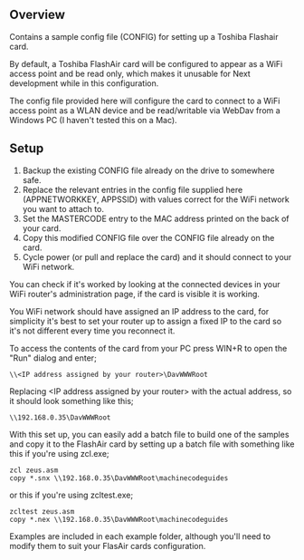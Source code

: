## Overview
Contains a sample config file (CONFIG) for setting up a Toshiba Flashair card.

By default, a Toshiba FlashAir card will be configured to appear as a WiFi access point and be read only, which makes it unusable for Next development while in this configuration.

The config file provided here will configure the card to connect to a WiFi access point as a WLAN device and be read/writable via WebDav from a Windows PC (I haven't tested this on a Mac).

## Setup
1. Backup the existing CONFIG file already on the drive to somewhere safe.
2. Replace the relevant entries in the config file supplied here (APPNETWORKKEY, APPSSID) with values correct for the WiFi network you want to attach to.
3. Set the MASTERCODE entry to the MAC address printed on the back of your card.
4. Copy this modified CONFIG file over the CONFIG file already on the card.
5. Cycle power (or pull and replace the card) and it should connect to your WiFi network.

You can check if it's worked by looking at the connected devices in your WiFi router's administration page, if the card is visible it is working.

You WiFi network should have assigned an IP address to the card, for simplicity it's best to set your router up to assign a fixed IP to the card so it's not different every time you reconnect it.

To access the contents of the card from your PC press WIN+R to open the "Run" dialog and enter;

```
\\<IP address assigned by your router>\DavWWWRoot
```

Replacing \<IP address assigned by your router\> with the actual address, so it should look something like this;

```
\\192.168.0.35\DavWWWRoot
```

With this set up, you can easily add a batch file to build one of the samples and copy it to the FlashAir card by setting up a batch file with something like this if you're using zcl.exe;
```
zcl zeus.asm
copy *.snx \\192.168.0.35\DavWWWRoot\machinecodeguides
```

or this if you're using zcltest.exe;

```
zcltest zeus.asm
copy *.nex \\192.168.0.35\DavWWWRoot\machinecodeguides
```

Examples are included in each example folder, although you'll need to modify them to suit your FlasAir cards configuration.